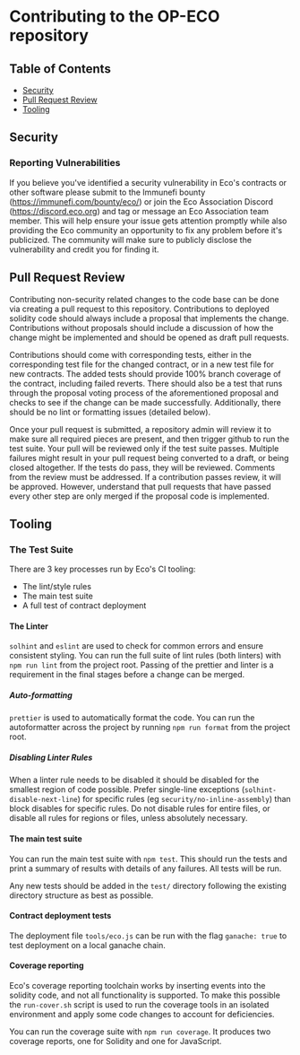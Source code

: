 # Contributing to the OP-ECO repository

## Table of Contents

- [Security](#security)
- [Pull Request Review](#pull-requests)
- [Tooling](#tooling)

## Security

### Reporting Vulnerabilities

If you believe you've identified a security vulnerability in Eco's contracts or other software please submit to the Immunefi bounty (https://immunefi.com/bounty/eco/) or join the Eco Association Discord (https://discord.eco.org) and tag or message an Eco Association team member. This will help ensure your issue gets attention promptly while also providing the Eco community an opportunity to fix any problem before it's publicized. The community will make sure to publicly disclose the vulnerability and credit you for finding it.

## Pull Request Review

Contributing non-security related changes to the code base can be done via creating a pull request to this repository. Contributions to deployed solidity code should always include a proposal that implements the change. Contributions without proposals should include a discussion of how the change might be implemented and should be opened as draft pull requests.

Contributions should come with corresponding tests, either in the corresponding test file for the changed contract, or in a new test file for new contracts. The added tests should provide 100% branch coverage of the contract, including failed reverts. There should also be a test that runs through the proposal voting process of the aforementioned proposal and checks to see if the change can be made successfully. Additionally, there should be no lint or formatting issues (detailed below).

Once your pull request is submitted, a repository admin will review it to make sure all required pieces are present, and then trigger github to run the test suite. Your pull will be reviewed only if the test suite passes. Multiple failures might result in your pull request being converted to a draft, or being closed altogether. If the tests do pass, they will be reviewed. Comments from the review must be addressed. If a contribution passes review, it will be approved. However, understand that pull requests that have passed every other step are only merged if the proposal code is implemented.

## Tooling

### The Test Suite

There are 3 key processes run by Eco's CI tooling:

- The lint/style rules
- The main test suite
- A full test of contract deployment

#### The Linter

`solhint` and `eslint` are used to check for common errors and ensure consistent styling. You can run the full suite of lint rules (both linters) with `npm run lint` from the project root. Passing of the prettier and linter is a requirement in the final stages before a change can be merged.

##### Auto-formatting

`prettier` is used to automatically format the code. You can run the autoformatter across the project by running `npm run format` from the project root.

##### Disabling Linter Rules

When a linter rule needs to be disabled it should be disabled for the smallest region of code possible. Prefer single-line exceptions (`solhint-disable-next-line`) for specific rules (eg `security/no-inline-assembly`) than block disables for specific rules. Do not disable rules for entire files, or disable all rules for regions or files, unless absolutely necessary.

#### The main test suite

You can run the main test suite with `npm test`. This should run the tests and print a summary of results with details of any failures. All tests will be run.

Any new tests should be added in the `test/` directory following the existing directory structure as best as possible.

#### Contract deployment tests

The deployment file `tools/eco.js` can be run with the flag `ganache: true` to test deployment on a local ganache chain.

#### Coverage reporting

Eco's coverage reporting toolchain works by inserting events into the solidity code, and not all functionality is supported. To make this possible the `run-cover.sh` script is used to run the coverage tools in an isolated environment and apply some code changes to account for deficiencies.

You can run the coverage suite with `npm run coverage`. It produces two coverage reports, one for Solidity and one for JavaScript.
